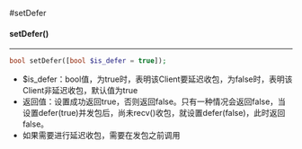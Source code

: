 #setDefer

#### setDefer()
- - - 
```php
bool setDefer([bool $is_defer = true]);
```
* $is_defer：bool值，为true时，表明该Client要延迟收包，为false时，表明该Client非延迟收包，默认值为true
* 返回值：设置成功返回true，否则返回false。只有一种情况会返回false，当设置defer(true)并发包后，尚未recv()收包，就设置defer(false)，此时返回false。
* 如果需要进行延迟收包，需要在发包之前调用
